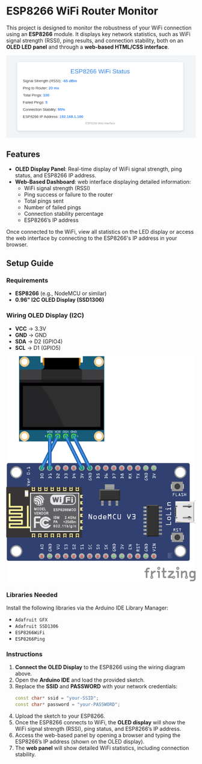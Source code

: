 
# ESP8266 WiFi Router Monitor

This project is designed to monitor the robustness of your WiFi connection using an **ESP8266** module. It displays key network statistics, such as WiFi signal strength (RSSI), ping results, and connection stability, both on an **OLED LED panel** and through a **web-based HTML/CSS interface**.

![alt text](image.png)
## Features
- **OLED Display Panel**: Real-time display of WiFi signal strength, ping status, and ESP8266 IP address.
- **Web-Based Dashboard**: web interface displaying detailed information:
  - WiFi signal strength (RSSI)
  - Ping success or failure to the router
  - Total pings sent
  - Number of failed pings
  - Connection stability percentage
  - ESP8266’s IP address

Once connected to the WiFi, view all statistics on the LED display or access the web interface by connecting to the ESP8266's IP address in your browser.

## Setup Guide

### Requirements
- **ESP8266** (e.g., NodeMCU or similar)
- **0.96" I2C OLED Display (SSD1306)**

### Wiring OLED Display (I2C)
- **VCC** -> 3.3V
- **GND** -> GND
- **SDA** -> D2 (GPIO4)
- **SCL** -> D1 (GPIO5)

![alt text](wiring.png)

### Libraries Needed
Install the following libraries via the Arduino IDE Library Manager:
- `Adafruit GFX`
- `Adafruit SSD1306`
- `ESP8266WiFi`
- `ESP8266Ping`

### Instructions
1. **Connect the OLED Display** to the ESP8266 using the wiring diagram above.
2. Open the **Arduino IDE** and load the provided sketch.
3. Replace the **SSID** and **PASSWORD** with your network credentials:
   ```cpp
   const char* ssid = "your-SSID";
   const char* password = "your-PASSWORD";
   ```
4. Upload the sketch to your ESP8266.
5. Once the ESP8266 connects to WiFi, the **OLED display** will show the WiFi signal strength (RSSI), ping status, and ESP8266’s IP address.
6. Access the web-based panel by opening a browser and typing the ESP8266’s IP address (shown on the OLED display).
7. The **web panel** will show detailed WiFi statistics, including connection stability.

